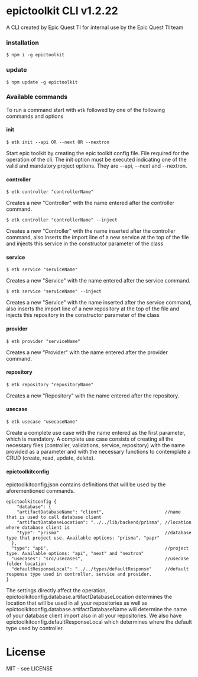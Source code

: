 # epictoolkit CLI v1.2.22

A CLI created by Epic Quest TI for internal use by the Epic Quest TI team

### installation

```shell
$ npm i -g epictoolkit
```

### update

```shell
$ npm update -g epictoolkit
```

### Available commands

To run a command start with <code>etk</code> followed by one of the following commands and options

#### init

```shell
$ etk init --api OR --next OR --nextron
```

Start epic toolkit by creating the epic toolkit config file. File required for the operation of the cli. The init option must be executed indicating one of the valid and mandatory project options. They are --api, --next and --nextron.

#### controller

```shell
$ etk controller "controllerName"
```

Creates a new "Controller" with the name entered after the controller command.

```shell
$ etk controller "controllerName" --inject
```

Creates a new "Controller" with the name inserted after the controller command, also inserts the import line of a new service at the top of the file and injects this service in the constructor parameter of the class

#### service

```shell
$ etk service "serviceName"
```

Creates a new "Service" with the name entered after the service command.

```shell
$ etk service "serviceName" --inject
```

Creates a new "Service" with the name inserted after the service command, also inserts the import line of a new repository at the top of the file and injects this repository in the constructor parameter of the class

#### provider

```shell
$ etk provider "serviceName"
```

Creates a new "Provider" with the name entered after the provider command.

#### repository

```shell
$ etk repository "repositoryName"
```

Creates a new "Repository" with the name entered after the repository.

#### usecase

```shell
$ etk usecase "usecaseName"
```

Create a complete use case with the name entered as the first parameter, which is mandatory. A complete use case consists of creating all the necessary files (controller, validations, service, repository) with the name provided as a parameter and with the necessary functions to contemplate a CRUD (create, read, update, delete).

#### epictoolkitconfig

epictoolkitconfig.json contains definitions that will be used by the aforementioned commands.

```shell
epictoolkitconfig {
    "database": {
    "artifactDatabaseName": "client",                       //name that is used to call database client
    "artifactDatabaseLocation": "../../lib/backend/prisma", //location where database client is
    "type": "prisma"                                        //database type that project use. Available options: "prisma", "papr"
  },
  "type": "api",                                            //project type. Available options: "api", "next" and "nextron"
  "usecases": "src/usecases",                               //usecase folder location
  "defaultResponseLocal": "../../types/defaultResponse"     //default response type used in controller, service and provider.
}
```

The settings directly affect the operation, epictoolkitconfig.database.artifactDatabaseLocation determines the location that will be used in all your repositories as well as epictoolkitconfig.database.artifactDatabaseName will determine the name of your database client import also in all your repositories. We also have epictoolkitconfig.defaultResponseLocal which determines where the default type used by controller.

# License

MIT - see LICENSE
